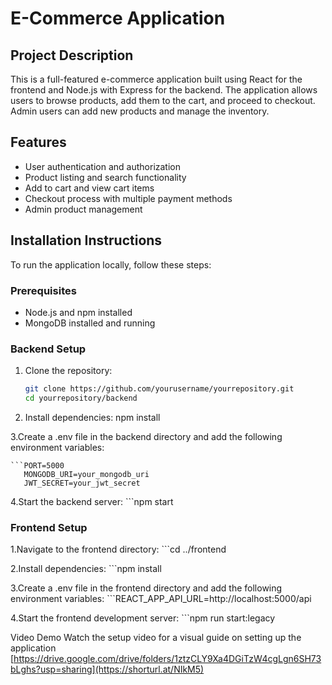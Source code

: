   # E-Commerce Application
   
   ## Project Description
   This is a full-featured e-commerce application built using React for the frontend and Node.js with Express for the backend. The application allows users to browse products, add them to the cart, and proceed to checkout. Admin users can add new products and manage the inventory.
   
   ## Features
   - User authentication and authorization
   - Product listing and search functionality
   - Add to cart and view cart items
   - Checkout process with multiple payment methods
   - Admin product management
   
   ## Installation Instructions
   To run the application locally, follow these steps:
   
   ### Prerequisites
   - Node.js and npm installed
   - MongoDB installed and running
   
   ### Backend Setup
   1. Clone the repository:
      ```bash
      git clone https://github.com/yourusername/yourrepository.git
      cd yourrepository/backend
   2. Install dependencies:
   npm install
   
   3.Create a .env file in the backend directory and add the following environment variables:
   
    ```PORT=5000
       MONGODB_URI=your_mongodb_uri
       JWT_SECRET=your_jwt_secret
   
  4.Start the backend server:
    ```npm start
   
   
   ### Frontend Setup
   
   1.Navigate to the frontend directory:
     ```cd ../frontend
     
   2.Install dependencies:
    ```npm install
   
   3.Create a .env file in the frontend directory and add the following environment variables:
     ```REACT_APP_API_URL=http://localhost:5000/api
   
   4.Start the frontend development server:
      ```npm run start:legacy
   
   Video Demo
   Watch the setup video for a visual guide on setting up the application
   [https://drive.google.com/drive/folders/1ztzCLY9Xa4DGiTzW4cgLgn6SH73bLghs?usp=sharing](https://shorturl.at/NIkM5)
